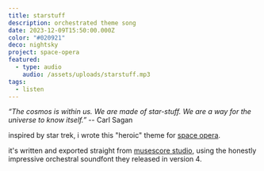 ```yaml
---
title: starstuff
description: orchestrated theme song
date: 2023-12-09T15:50:00.000Z
color: "#020921"
deco: nightsky
project: space-opera
featured:
  - type: audio
    audio: /assets/uploads/starstuff.mp3
tags:
  - listen
---
```

*“The cosmos is within us. We are made of star-stuff. We are a way for the universe to know itself.”*
-- Carl Sagan

inspired by star trek, i wrote this "heroic" theme for [space opera](/space-opera).

it's written and exported straight from [musescore studio](https://musescore.org), using the honestly impressive orchestral soundfont they released in version 4.
